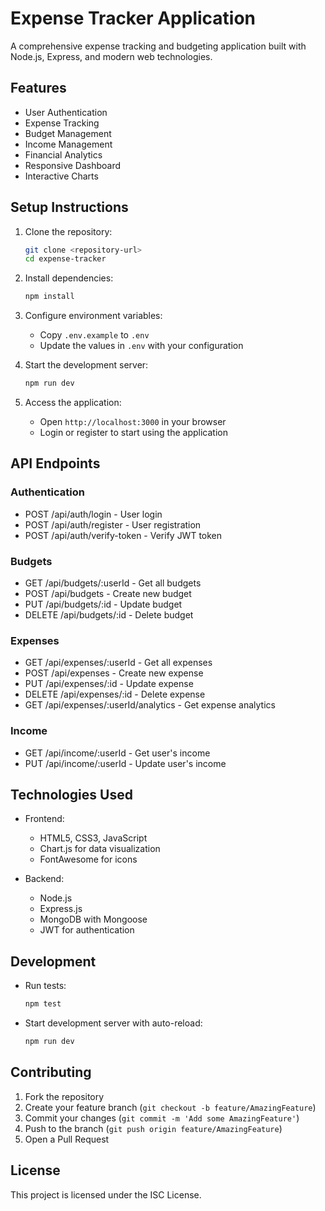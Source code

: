 # Expense Tracker Application

A comprehensive expense tracking and budgeting application built with Node.js, Express, and modern web technologies.


## Features

- User Authentication
- Expense Tracking
- Budget Management
- Income Management
- Financial Analytics
- Responsive Dashboard
- Interactive Charts

## Setup Instructions

1. Clone the repository:

   ```bash
   git clone <repository-url>
   cd expense-tracker
   ```

2. Install dependencies:

   ```bash
   npm install
   ```

3. Configure environment variables:

   - Copy `.env.example` to `.env`
   - Update the values in `.env` with your configuration

4. Start the development server:

   ```bash
   npm run dev
   ```

5. Access the application:
   - Open `http://localhost:3000` in your browser
   - Login or register to start using the application

## API Endpoints

### Authentication

- POST /api/auth/login - User login
- POST /api/auth/register - User registration
- POST /api/auth/verify-token - Verify JWT token

### Budgets

- GET /api/budgets/:userId - Get all budgets
- POST /api/budgets - Create new budget
- PUT /api/budgets/:id - Update budget
- DELETE /api/budgets/:id - Delete budget

### Expenses

- GET /api/expenses/:userId - Get all expenses
- POST /api/expenses - Create new expense
- PUT /api/expenses/:id - Update expense
- DELETE /api/expenses/:id - Delete expense
- GET /api/expenses/:userId/analytics - Get expense analytics

### Income

- GET /api/income/:userId - Get user's income
- PUT /api/income/:userId - Update user's income

## Technologies Used

- Frontend:

  - HTML5, CSS3, JavaScript
  - Chart.js for data visualization
  - FontAwesome for icons

- Backend:
  - Node.js
  - Express.js
  - MongoDB with Mongoose
  - JWT for authentication

## Development

- Run tests:

  ```bash
  npm test
  ```

- Start development server with auto-reload:
  ```bash
  npm run dev
  ```

## Contributing

1. Fork the repository
2. Create your feature branch (`git checkout -b feature/AmazingFeature`)
3. Commit your changes (`git commit -m 'Add some AmazingFeature'`)
4. Push to the branch (`git push origin feature/AmazingFeature`)
5. Open a Pull Request

## License

This project is licensed under the ISC License.
